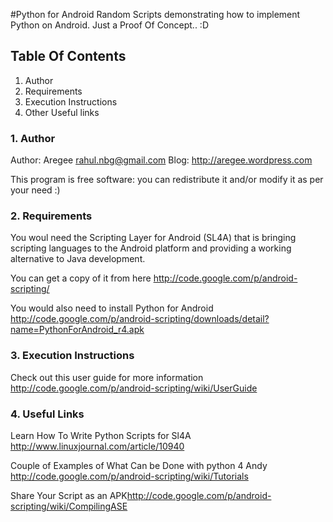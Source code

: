 
#Python for Android
 Random Scripts demonstrating how to implement Python on Android.
 Just a Proof Of Concept..
 :D
## Table Of Contents
1. Author 
2. Requirements
3. Execution Instructions 
4. Other Useful links 

### 1. Author 

Author: Aregee <rahul.nbg@gmail.com>
Blog: <http://aregee.wordpress.com>

This program is free software: you can redistribute it and/or modify it as per your need :)

### 2. Requirements 
  You woul need the Scripting Layer for Android (SL4A) that is bringing scripting languages to the Android platform and providing a working alternative to Java development.

You can get a copy of it from here <http://code.google.com/p/android-scripting/>

You would also need to install Python for Android <http://code.google.com/p/android-scripting/downloads/detail?name=PythonForAndroid_r4.apk>


### 3. Execution Instructions 
Check out this user guide for more information <http://code.google.com/p/android-scripting/wiki/UserGuide>


### 4. Useful Links 

Learn How To Write Python Scripts for Sl4A <http://www.linuxjournal.com/article/10940>

Couple of Examples of What Can be Done with python 4 Andy <http://code.google.com/p/android-scripting/wiki/Tutorials>

Share Your Script as an APK<http://code.google.com/p/android-scripting/wiki/CompilingASE>


